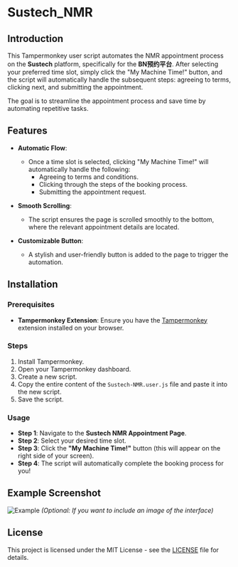 # Sustech_NMR

## Introduction

This Tampermonkey user script automates the NMR appointment process on the **Sustech** platform, specifically for the **BN预约平台**. After selecting your preferred time slot, simply click the "My Machine Time!" button, and the script will automatically handle the subsequent steps: agreeing to terms, clicking next, and submitting the appointment.

The goal is to streamline the appointment process and save time by automating repetitive tasks.

## Features

- **Automatic Flow**: 
  - Once a time slot is selected, clicking "My Machine Time!" will automatically handle the following:
    - Agreeing to terms and conditions.
    - Clicking through the steps of the booking process.
    - Submitting the appointment request.
  
- **Smooth Scrolling**: 
  - The script ensures the page is scrolled smoothly to the bottom, where the relevant appointment details are located.

- **Customizable Button**: 
  - A stylish and user-friendly button is added to the page to trigger the automation.

## Installation

### Prerequisites

- **Tampermonkey Extension**: 
  Ensure you have the [Tampermonkey](https://www.tampermonkey.net/) extension installed on your browser.

### Steps

1. Install Tampermonkey.
2. Open your Tampermonkey dashboard.
3. Create a new script.
4. Copy the entire content of the `Sustech-NMR.user.js` file and paste it into the new script.
5. Save the script.

### Usage

- **Step 1**: Navigate to the **Sustech NMR Appointment Page**.
- **Step 2**: Select your desired time slot.
- **Step 3**: Click the **"My Machine Time!"** button (this will appear on the right side of your screen).
- **Step 4**: The script will automatically complete the booking process for you!

## Example Screenshot

![Example](https://your-image-link.com)  *(Optional: If you want to include an image of the interface)*

## License

This project is licensed under the MIT License - see the [LICENSE](LICENSE) file for details.
